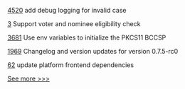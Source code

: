 
[4520](https://github.com/hyperledger/besu/pull/4520) add debug logging for invalid case

[3](https://github.com/hyperledger-labs/toc-eligibility-check/pull/3) Support voter and nominee eligibility check

[3681](https://github.com/hyperledger/fabric/pull/3681) Use env variables to initialize the PKCS11 BCCSP

[1969](https://github.com/hyperledger/aries-cloudagent-python/pull/1969) Changelog and version updates for version 0.7.5-rc0

[62](https://github.com/hyperledger-labs/karma-charity-platform/pull/62) update platform frontend dependencies


[See more >>>](https://start-here.hyperledger.org/pull-requests)
